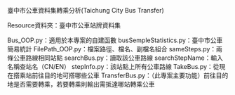 臺中市公車資料集轉乘分析(Taichung City Bus Transfer)

Resource資料夾：臺中市公車站牌資料集

Bus_OOP.py：適用於本專案的自建函數
busSempleStatistics.py：臺中市公車簡易統計
FilePath_OOP.py：檔案路徑、檔名、副檔名組合
sameSteps.py：兩條公車路線相同站點
searchBus.py：讀取該公車路線
searchStepName：輸入名稱查站名（CN/EN）
stepInfo.py：該站點上所有公車路線
TakeBus.py：從現在撘乘站前往目的地可撘哪些公車
TransferBus.py：（此專案主要功能）前往目的地是否需要轉乘，若要轉乘則輸出需抵達哪站轉乘公車
